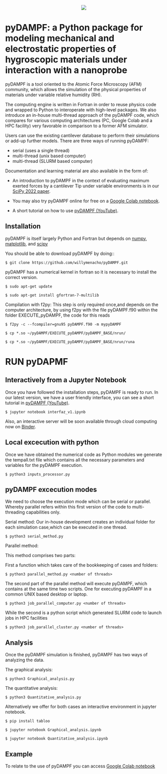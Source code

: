 <p align="center">
  <img src="logo.png" alt=" "/>
</p>


pyDAMPF: a Python package for modeling mechanical and electrostatic properties of hygroscopic materials under interaction with a nanoprobe
======================================================

pyDAMPF is a tool oriented to the Atomic Force Microscopy (AFM) community, which allows the simulation of the physical properties of materials under variable relative humidity (RH).

The computing engine is written in Fortran in order to reuse physics code and wrapped to Python to interoperate with high-level packages. We also introduce an in-house multi-thread approach of the pyDAMPF code, which compares for various computing architectures (PC, Google Colab and a HPC facility) very favorable in comparison to a former AFM simulator. 


Users can use the existing cantilever database to perform their simulations or add-up further models. There are three ways of running pyDAMPF:

- serial (uses a single thread)
- multi-thread (unix based computer)
- multi-thread (SLURM based computer)

Documentation and learning material are also available in the form of:


- An introduction to pyDAMPF in the context of evaluating maximum exerted forces by a cantilever Tip under variable environments is in our [SciPy 2022 paper](https://conference.scipy.org/proceedings/scipy2022/pyDAMPF_HVGuzman.html).

- You may also try pyDAMPF online for free on a [Google Colab notebook](https://colab.research.google.com/drive/1ZM_aQsuYWUD2gnhcIhngpypJ6m1MbFxE?usp=sharing).

- A short tutorial on how to use [pyDAMPF (YouTube)](https://youtu.be/RqBXJc4Augw).

Installation
-------------

pyDAMPF is itself largely Python and Fortran but depends on [numpy](http://www.numpy.org), [matplotlib](https://matplotlib.org), and [scipy](https://www.scipy.org)

You should be able to download pyDAMPF  by doing::

    $ git clone https://github.com/willymenacho/pyDAMPF.git


pyDAMPF has a numerical kernel in fortran so it is necessary to install the correct 
version.

    $ sudo apt-get update
  
    $ sudo apt-get install gfortran-7-multilib


Compilation with f2py: This step is only required once,and depends on the computer 
architecture, by using f2py with the file pyDAMPF.f90 within the folder
EXECUTE_pyDAMPF, the code for this reads

    $ f2py -c --fcompiler=gnu95 pyDAMPF.f90 -m mypyDAMPF
  
    $ cp *.so ~/pyDAMPF/EXECUTE_pyDAMPF/pyDAMPF_BASE/nrun/
  
    $ cp *.so ~/pyDAMPF/EXECUTE_pyDAMPF/pyDAMPF_BASE/nrun/runa
  
 
RUN pyDAPMF 
===============
  
Interactively from a Jupyter Notebook
------------------------------------- 
Once you have followed the installation steps, pyDAMPF is ready to run. 
In our latest version, we have a user friendly interface, you can see a short tutorial in [pyDAMPF (YouTube)](https://youtu.be/RqBXJc4Augw).

    $ jupyter notebook interfaz_v1.ipynb
  
Also, an interactive server will be soon available through cloud computing now on [Binder](https://mybinder.org/v2/gh/willymenacho/pyDAMPF/e3953d64629f9d56ec8415ade16f654e543a5109?urlpath=lab%2Ftree%2Finterfaz_v1.ipynb).



Local excecution with python 
-----------------------------

Once we have obtained the numerical code as Python modules we generate the 
tempall.txt file which contains all the necessary parameters and variables for 
the pyDAMPF execution.

    $ python3 inputs_processor.py

pyDAMPF excecution modes
-------------------------

We need to choose the execution mode which can be serial or parallel. 
Whereby parallel refers within this first version of the code to multi-threading
capabilities only.

Serial method: Our in-house development creates an individual folder for 
each simulation case,which can be executed in one thread.

    $ python3 serial_method.py
  
Parallel method: 

  This method comprises two parts:

  First a function which takes care of the bookkeeping of 
  cases and folders:

    $ python3 parallel_method.py <number of threads>
  
  The second part of the parallel method will execute pyDAMPF, which contains
  at the same time two scripts. One for executing pyDAMPF in a common UNIX 
  based desktop or laptop. 

    $ python3 job_parallel_computer.py <number of threads>

  While the second is a python script which generated SLURM code to launch
  jobs in HPC facilities

    $ python3 job_parallel_cluster.py <number of threads>
  
Analysis
-------------  
  
Once the pyDAMPF simulation is finished, pyDAMPF has two ways of analyzing the data.

The graphical analysis:

    $ python3 Graphical_analysis.py

The quantitative analysis:

    $ python3 Quantitative_analysis.py
  
Alternatively we offer for both cases an interactive environment in jupyter notebook. 

    $ pip install tabloo
  
    $ jupyter notebook Graphical_analysis.ipynb
  
    $ jupyter notebook Quantitative_analysis.ipynb
  

Example
---------

To relate to the use of pyDAMPF you can access [Google Colab notebook](https://colab.research.google.com/drive/1ZM_aQsuYWUD2gnhcIhngpypJ6m1MbFxE?usp=sharing)
